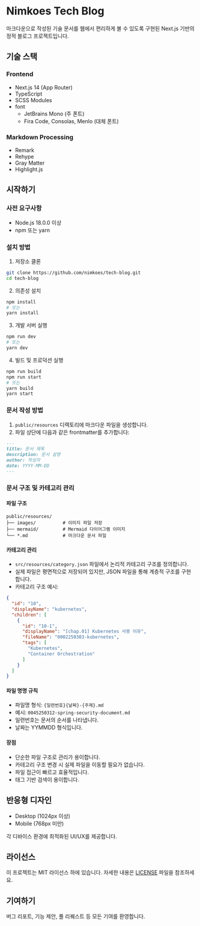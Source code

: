 # Nimkoes Tech Blog

마크다운으로 작성된 기술 문서를 웹에서 편리하게 볼 수 있도록 구현된 Next.js 기반의 정적 블로그 프로젝트입니다.

## 기술 스택

### Frontend

- Next.js 14 (App Router)
- TypeScript
- SCSS Modules
- font
  - JetBrains Mono (주 폰트)
  - Fira Code, Consolas, Menlo (대체 폰트)

### Markdown Processing

- Remark
- Rehype
- Gray Matter
- Highlight.js

## 시작하기

### 사전 요구사항

- Node.js 18.0.0 이상
- npm 또는 yarn

### 설치 방법

1. 저장소 클론

```bash
git clone https://github.com/nimkoes/tech-blog.git
cd tech-blog
```

2. 의존성 설치

```bash
npm install
# 또는
yarn install
```

3. 개발 서버 실행

```bash
npm run dev
# 또는
yarn dev
```

4. 빌드 및 프로덕션 실행

```bash
npm run build
npm run start
# 또는
yarn build
yarn start
```

### 문서 작성 방법

1. `public/resources` 디렉토리에 마크다운 파일을 생성합니다.
2. 파일 상단에 다음과 같은 frontmatter를 추가합니다:

```markdown
---
title: 문서 제목
description: 문서 설명
author: 작성자
date: YYYY-MM-DD
---
```

### 문서 구조 및 카테고리 관리

#### 파일 구조

```
public/resources/
├── images/          # 이미지 파일 저장
├── mermaid/         # Mermaid 다이어그램 이미지
└── *.md             # 마크다운 문서 파일
```

#### 카테고리 관리

- `src/resources/category.json` 파일에서 논리적 카테고리 구조를 정의합니다.
- 실제 파일은 평면적으로 저장되어 있지만, JSON 파일을 통해 계층적 구조를 구현합니다.
- 카테고리 구조 예시:

```json
{
  "id": "10",
  "displayName": "kubernetes",
  "children": [
    {
      "id": "10-1",
      "displayName": "[chap.01] Kubernetes 사용 이유",
      "fileName": "0002250303-kubernetes",
      "tags": [
        "Kubernetes",
        "Container Orchestration"
      ]
    }
  ]
}
```

#### 파일 명명 규칙

- 파일명 형식: `{일련번호}{날짜}-{주제}.md`
- 예시: `0045250312-spring-security-document.md`
- 일련번호는 문서의 순서를 나타냅니다.
- 날짜는 YYMMDD 형식입니다.

#### 장점

- 단순한 파일 구조로 관리가 용이합니다.
- 카테고리 구조 변경 시 실제 파일을 이동할 필요가 없습니다.
- 파일 접근이 빠르고 효율적입니다.
- 태그 기반 검색이 용이합니다.

## 반응형 디자인

- Desktop (1024px 이상)
- Mobile (768px 미만)

각 디바이스 환경에 최적화된 UI/UX를 제공합니다.

## 라이선스

이 프로젝트는 MIT 라이선스 하에 있습니다. 자세한 내용은 [LICENSE](LICENSE) 파일을 참조하세요.

## 기여하기

버그 리포트, 기능 제안, 풀 리퀘스트 등 모든 기여를 환영합니다. 

